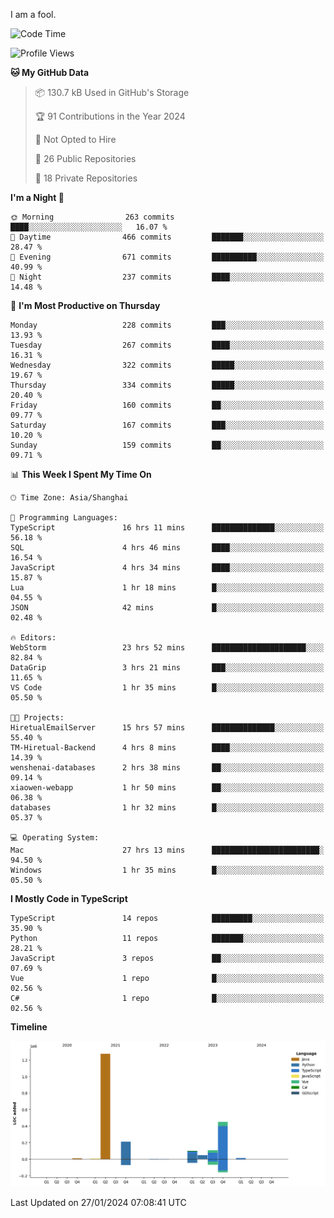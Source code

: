 I am a fool.

<!--START_SECTION:waka-->
![Code Time](http://img.shields.io/badge/Code%20Time-1%2C156%20hrs%2042%20mins-blue)

![Profile Views](http://img.shields.io/badge/Profile%20Views-0-blue)

**🐱 My GitHub Data** 

> 📦 130.7 kB Used in GitHub's Storage 
 > 
> 🏆 91 Contributions in the Year 2024
 > 
> 🚫 Not Opted to Hire
 > 
> 📜 26 Public Repositories 
 > 
> 🔑 18 Private Repositories 
 > 
**I'm a Night 🦉** 

```text
🌞 Morning                263 commits         ████░░░░░░░░░░░░░░░░░░░░░   16.07 % 
🌆 Daytime                466 commits         ███████░░░░░░░░░░░░░░░░░░   28.47 % 
🌃 Evening                671 commits         ██████████░░░░░░░░░░░░░░░   40.99 % 
🌙 Night                  237 commits         ████░░░░░░░░░░░░░░░░░░░░░   14.48 % 
```
📅 **I'm Most Productive on Thursday** 

```text
Monday                   228 commits         ███░░░░░░░░░░░░░░░░░░░░░░   13.93 % 
Tuesday                  267 commits         ████░░░░░░░░░░░░░░░░░░░░░   16.31 % 
Wednesday                322 commits         █████░░░░░░░░░░░░░░░░░░░░   19.67 % 
Thursday                 334 commits         █████░░░░░░░░░░░░░░░░░░░░   20.40 % 
Friday                   160 commits         ██░░░░░░░░░░░░░░░░░░░░░░░   09.77 % 
Saturday                 167 commits         ███░░░░░░░░░░░░░░░░░░░░░░   10.20 % 
Sunday                   159 commits         ██░░░░░░░░░░░░░░░░░░░░░░░   09.71 % 
```


📊 **This Week I Spent My Time On** 

```text
🕑︎ Time Zone: Asia/Shanghai

💬 Programming Languages: 
TypeScript               16 hrs 11 mins      ██████████████░░░░░░░░░░░   56.18 % 
SQL                      4 hrs 46 mins       ████░░░░░░░░░░░░░░░░░░░░░   16.54 % 
JavaScript               4 hrs 34 mins       ████░░░░░░░░░░░░░░░░░░░░░   15.87 % 
Lua                      1 hr 18 mins        █░░░░░░░░░░░░░░░░░░░░░░░░   04.55 % 
JSON                     42 mins             █░░░░░░░░░░░░░░░░░░░░░░░░   02.48 % 

🔥 Editors: 
WebStorm                 23 hrs 52 mins      █████████████████████░░░░   82.84 % 
DataGrip                 3 hrs 21 mins       ███░░░░░░░░░░░░░░░░░░░░░░   11.65 % 
VS Code                  1 hr 35 mins        █░░░░░░░░░░░░░░░░░░░░░░░░   05.50 % 

🐱‍💻 Projects: 
HiretualEmailServer      15 hrs 57 mins      ██████████████░░░░░░░░░░░   55.40 % 
TM-Hiretual-Backend      4 hrs 8 mins        ████░░░░░░░░░░░░░░░░░░░░░   14.39 % 
wenshenai-databases      2 hrs 38 mins       ██░░░░░░░░░░░░░░░░░░░░░░░   09.14 % 
xiaowen-webapp           1 hr 50 mins        ██░░░░░░░░░░░░░░░░░░░░░░░   06.38 % 
databases                1 hr 32 mins        █░░░░░░░░░░░░░░░░░░░░░░░░   05.37 % 

💻 Operating System: 
Mac                      27 hrs 13 mins      ████████████████████████░   94.50 % 
Windows                  1 hr 35 mins        █░░░░░░░░░░░░░░░░░░░░░░░░   05.50 % 
```

**I Mostly Code in TypeScript** 

```text
TypeScript               14 repos            █████████░░░░░░░░░░░░░░░░   35.90 % 
Python                   11 repos            ███████░░░░░░░░░░░░░░░░░░   28.21 % 
JavaScript               3 repos             ██░░░░░░░░░░░░░░░░░░░░░░░   07.69 % 
Vue                      1 repo              █░░░░░░░░░░░░░░░░░░░░░░░░   02.56 % 
C#                       1 repo              █░░░░░░░░░░░░░░░░░░░░░░░░   02.56 % 
```



**Timeline**

![Lines of Code chart](https://raw.githubusercontent.com/VeejaLiu/VeejaLiu/master/assets/bar_graph.png)


 Last Updated on 27/01/2024 07:08:41 UTC
<!--END_SECTION:waka-->
